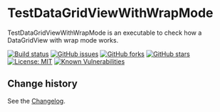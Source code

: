 TestDataGridViewWithWrapMode
====================================

TestDataGridViewWithWrapMode is an executable to check how a DataGridView with wrap mode works.

[![Build status](https://ci.appveyor.com/api/projects/status/n5n4ehlo4q0w6st9?svg=true)](https://ci.appveyor.com/project/SeppPenner/testdatagridviewwithwrapmode)
[![GitHub issues](https://img.shields.io/github/issues/SeppPenner/TestDataGridViewWithWrapMode.svg)](https://github.com/SeppPenner/TestDataGridViewWithWrapMode/issues)
[![GitHub forks](https://img.shields.io/github/forks/SeppPenner/TestDataGridViewWithWrapMode.svg)](https://github.com/SeppPenner/TestDataGridViewWithWrapMode/network)
[![GitHub stars](https://img.shields.io/github/stars/SeppPenner/TestDataGridViewWithWrapMode.svg)](https://github.com/SeppPenner/TestDataGridViewWithWrapMode/stargazers)
[![License: MIT](https://img.shields.io/badge/License-MIT-blue.svg)](https://raw.githubusercontent.com/SeppPenner/TestDataGridViewWithWrapMode/master/License.txt)
[![Known Vulnerabilities](https://snyk.io/test/github/SeppPenner/TestDataGridViewWithWrapMode/badge.svg)](https://snyk.io/test/github/SeppPenner/TestDataGridViewWithWrapMode)

Change history
--------------

See the [Changelog](https://github.com/SeppPenner/TestDataGridViewWithWrapMode/blob/master/Changelog.md).
